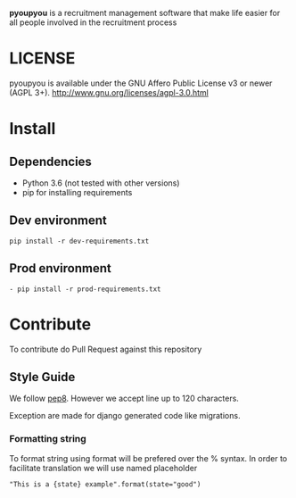 **pyoupyou** is a recruitment management software that make life easier for all people involved in the recruitment process
 
# LICENSE

pyoupyou is available under the GNU Affero Public License v3 or newer (AGPL 3+).
http://www.gnu.org/licenses/agpl-3.0.html

# Install

## Dependencies

- Python 3.6 (not tested with other versions)
- pip for installing requirements

## Dev environment

```
pip install -r dev-requirements.txt
```

## Prod environment

```
- pip install -r prod-requirements.txt
```

# Contribute

To contribute do Pull Request against this repository

## Style Guide

We follow [pep8](https://www.python.org/dev/peps/pep-0008/). However we accept line up to 120 characters.

Exception are made for django generated code like migrations.

### Formatting string

To format string using format will be prefered over the % syntax. In order to facilitate translation we will use named placeholder

```
"This is a {state} example".format(state="good")
```
